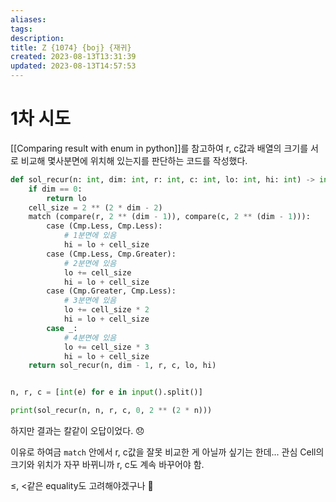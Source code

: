 ```yaml
---
aliases: 
tags: 
description:
title: Z {1074} {boj} {재귀}
created: 2023-08-13T13:31:39
updated: 2023-08-13T14:57:53
---
```


# 1차 시도

[[Comparing result with enum in python]]를 참고하여 r, c값과 배열의 크기를 서로 비교해 몇사분면에 위치해 있는지를 판단하는 코드를 작성했다.

```python
def sol_recur(n: int, dim: int, r: int, c: int, lo: int, hi: int) -> int:
    if dim == 0:
        return lo
    cell_size = 2 ** (2 * dim - 2)
    match (compare(r, 2 ** (dim - 1)), compare(c, 2 ** (dim - 1))):
        case (Cmp.Less, Cmp.Less):
            # 1분면에 있음
            hi = lo + cell_size
        case (Cmp.Less, Cmp.Greater):
            # 2분면에 있음
            lo += cell_size
            hi = lo + cell_size
        case (Cmp.Greater, Cmp.Less):
            # 3분면에 있음
            lo += cell_size * 2
            hi = lo + cell_size
        case _:
            # 4분면에 있음
            lo += cell_size * 3
            hi = lo + cell_size
    return sol_recur(n, dim - 1, r, c, lo, hi)


n, r, c = [int(e) for e in input().split()]

print(sol_recur(n, n, r, c, 0, 2 ** (2 * n)))
```

하지만 결과는 칼같이 오답이었다. 😞

이유로 하여금 `match` 안에서 r, c값을 잘못 비교한 게 아닐까 싶기는 한데... 관심 Cell의 크기와 위치가 자꾸 바뀌니까 r, c도 계속 바꾸어야 함.

≤, <같은 equality도 고려해야겠구나 

